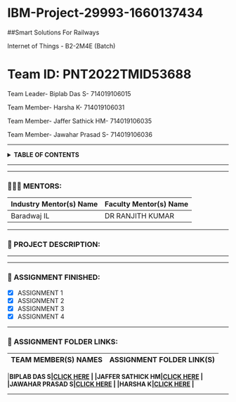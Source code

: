 # IBM-Project-29993-1660137434
##Smart Solutions For Railways

Internet of Things - B2-2M4E (Batch)
# Team ID: PNT2022TMID53688

Team Leader- Biplab Das S- 714019106015

Team Member- Harsha K- 714019106031

Team Member- Jaffer Sathick HM- 714019106035

Team Member- Jawahar Prasad S- 714019106036



***
<details>
 <summary><b>TABLE OF CONTENTS</b></summary>
 <ol>

  <li>MENTORS</li>
  <li>ASSIGNMENT FINISHED</li>
  <li>ASSIGNMENT FOLDER LINKS</li>

 </ol>
</details>

***
***
### 🧑🏻‍🦰 MENTORS:
|Industry Mentor(s) Name   |  Faculty Mentor(s) Name  
|------------------------------------|:----------------| 
 Baradwaj IL                |  DR RANJITH KUMAR
 
***

###  📝 PROJECT DESCRIPTION:


***
***
### 📒 ASSIGNMENT FINISHED:

- [x] ASSIGNMENT 1
- [x] ASSIGNMENT 2
- [x] ASSIGNMENT 3
- [x] ASSIGNMENT 4
***
### 🔗 ASSIGNMENT FOLDER LINKS:
| TEAM MEMBER(S) NAMES                |ASSIGNMENT FOLDER LINK(S) |
|------------------------------------|:----------------| 

|<b>BIPLAB DAS S<b>|<a href="https://github.com/IBM-EPBL/IBM-Project-29761-1660129232/tree/main/ASSIGNMENTS/TEAM%20LEAD%20-%20JAYA%20BALA%20SURYA%20NARAYANA%20MOORTHY">CLICK HERE</a> |
|JAFFER SATHICK HM|<a href="https://github.com/IBM-EPBL/IBM-Project-29761-1660129232/tree/main/ASSIGNMENTS/TEAM%20MEMBER%202%20-%20BALAMURUGAN%20%20S">CLICK HERE</a> |
|JAWAHAR PRASAD S|<a href="https://github.com/IBM-EPBL/IBM-Project-29761-1660129232/tree/main/ASSIGNMENTS/TEAM%20MEMBER%203%20-%20DHANASEKAR%20A">CLICK HERE</a> |
|HARSHA K|<a href="https://github.com/IBM-EPBL/IBM-Project-29761-1660129232/tree/main/ASSIGNMENTS/TEAM%20MEMBER%201%20-%20DHIVSHNIKA%20JS">CLICK HERE</a> |

***
